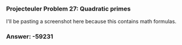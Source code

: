 ### Projecteuler Problem 27: Quadratic primes


I'll be pasting a screenshot here because this contains math formulas.

### Answer: -59231
